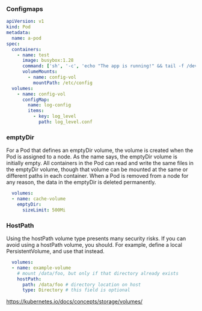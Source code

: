 ### Configmaps
```yaml
apiVersion: v1
kind: Pod
metadata:
  name: a-pod
spec:
  containers:
    - name: test
      image: busybox:1.28
      command: ['sh', '-c', 'echo "The app is running!" && tail -f /dev/null']
      volumeMounts:
        - name: config-vol
          mountPath: /etc/config
  volumes:
    - name: config-vol
      configMap:
        name: log-config
        items:
          - key: log_level
            path: log_level.conf
```



### emptyDir
For a Pod that defines an emptyDir volume, the volume is created when the Pod is assigned to a node. As the name says, the emptyDir volume is initially empty. All containers in the Pod can read and write the same files in the emptyDir volume, though that volume can be mounted at the same or different paths in each container. When a Pod is removed from a node for any reason, the data in the emptyDir is deleted permanently.
```yaml
  volumes:
  - name: cache-volume
    emptyDir:
      sizeLimit: 500Mi
```

### HostPath
Using the hostPath volume type presents many security risks. If you can avoid using a hostPath volume, you should. For example, define a local PersistentVolume, and use that instead.
```yaml
  volumes:
  - name: example-volume
    # mount /data/foo, but only if that directory already exists
    hostPath:
      path: /data/foo # directory location on host
      type: Directory # this field is optional
```

<https://kubernetes.io/docs/concepts/storage/volumes/>
